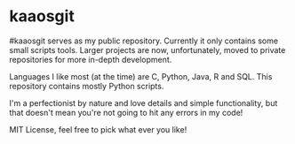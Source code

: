 # kaaosgit 

#kaaosgit serves as my public repository. Currently it only contains some small scripts tools. 
Larger projects are now, unfortunately, moved to private repositories for more in-depth development.

Languages I like most (at the time) are C, Python, Java, R and SQL. This repository contains mostly Python scripts.

I'm a perfectionist by nature and love details and simple functionality, 
but that doesn't mean you're not going to hit any errors in my code!

MIT License, feel free to pick what ever you like!